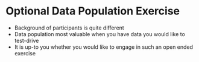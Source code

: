 # Optional Data Population Exercise #

* Background of participants is quite different
* Data population most valuable when you have data you would like to test-drive
* It is up-to you whether you would like to engage in such an open ended exercise